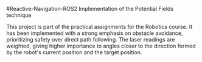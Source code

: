#Reactive-Navigation-ROS2
Implementation of the Potential Fields technique

This project is part of the practical assignments for the Robotics course. It has been implemented with a strong emphasis on obstacle avoidance, prioritizing safety over direct path following. The laser readings are weighted, giving higher importance to angles closer to the direction formed by the robot's current position and the target position.

